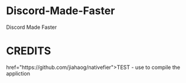 # Discord-Made-Faster
Discord Made Faster

# CREDITS
<link>href="https://github.com/jiahaog/nativefier">TEST</link> - use to compile the appliction
